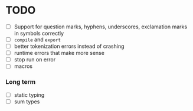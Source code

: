 # TODO

- [ ] Support for question marks, hyphens, underscores, exclamation marks in symbols correctly
- [ ] `compile` and `export`
- [ ] better tokenization errors instead of crashing
- [ ] runtime errors that make more sense
- [ ] stop run on error
- [ ] macros

### Long term 
- [ ] static typing 
- [ ] sum types
